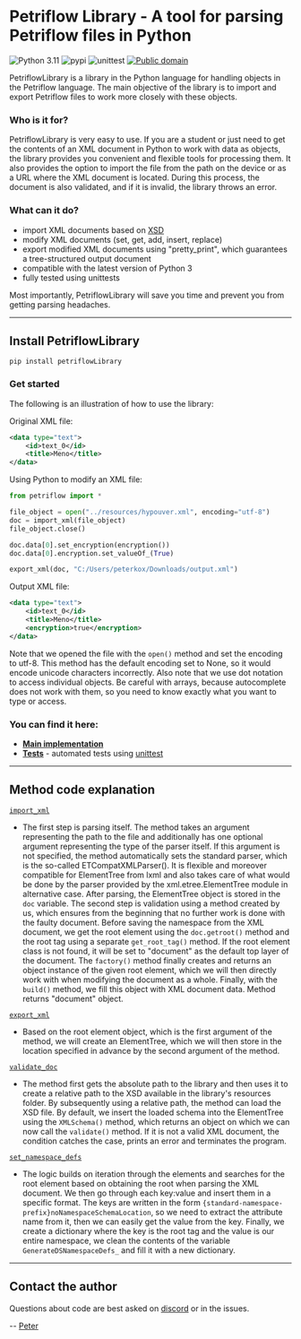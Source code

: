 # Petriflow Library - A tool for parsing Petriflow files in Python

![Python 3.11](https://img.shields.io/badge/Python-3.11-brightgreen?style=plastic)
![pypi](https://img.shields.io/badge/pypi-1.0.0-orange?style=plastic)
![unittest](https://img.shields.io/badge/unittest-%20-blue?style=plastic)
[![Public domain](https://img.shields.io/badge/License-Unlicensed-lightgray?style=plastic)](https://unlicense.org)


PetriflowLibrary is a library in the Python language for handling objects 
in the Petriflow language. The main objective of the library is to import 
and export Petriflow files to work more closely with these objects.

### Who is it for?
PetriflowLibrary is very easy to use. If you are a student 
or just need to get the contents of an XML document in Python to work with 
data as objects, the library provides you convenient and flexible tools for 
processing them. It also provides the option to import the file from the path 
on the device or as a URL where the XML document is located. During this process, 
the document is also validated, and if it is invalid, the library throws an error.

### What can it do?
- import XML documents based on [XSD](../petriflowLibrary/resources/petriflow.schema.xsd)
- modify XML documents (set, get, add, insert, replace)
- export modified XML documents using "pretty_print", which guarantees a tree-structured output document
- compatible with the latest version of Python 3
- fully tested using unittests

Most importantly, PetriflowLibrary will save you time and prevent you from getting parsing headaches.

---
## Install PetriflowLibrary
```
pip install petriflowLibrary
```

### Get started
The following is an illustration of how to use the library:

Original XML file:
```xml
<data type="text">
    <id>text_0</id>
    <title>Meno</title>
</data>
```
Using Python to modify an XML file:

```Python
from petriflow import *

file_object = open("../resources/hypouver.xml", encoding="utf-8")
doc = import_xml(file_object)
file_object.close()

doc.data[0].set_encryption(encryption())
doc.data[0].encryption.set_valueOf_(True)

export_xml(doc, "C:/Users/peterkox/Downloads/output.xml")
```
Output XML file:
```xml
<data type="text">
    <id>text_0</id>
    <title>Meno</title>
    <encryption>true</encryption>
</data>
```
Note that we opened the file with the `open()` method and set the encoding to utf-8. 
This method has the default encoding set to None, so it would encode unicode 
characters incorrectly. Also note that we use dot notation to access individual 
objects. Be careful with arrays, because autocomplete does not work with them, 
so you need to know exactly what you want to type or access.



### You can find it here:
- **[Main implementation](../petriflowLibrary/petriflow/xml_classes.py)**
- **[Tests](../petriflowLibrary/tests/xml_classes_tests.py)** - automated tests using [unittest](http://docs.python.org/library/unittest.html)

---

## Method code explanation

[`import_xml`](https://github.com/PeterKoXcode/bachelorThesis/blob/master/petriflow/xml_classes.py#L15210)
- The first step is parsing itself. The method takes an argument representing 
the path to the file and additionally has one optional argument representing 
the type of the parser itself. If this argument is not specified, the method 
automatically sets the standard parser, which is the so-called ETCompatXMLParser(). 
It is flexible and moreover compatible for ElementTree from lxml and also takes 
care of what would be done by the parser provided by the 
xml.etree.ElementTree module in alternative case. After parsing, the ElementTree 
object is stored in the `doc` variable. The second step is validation using a method 
created by us, which ensures from the beginning that no further work is done with 
the faulty document. Before saving the namespace from the XML document, we get 
the root element using the `doc.getroot()` method and the root tag using a separate 
`get_root_tag()` method. If the root element class is not found, it will be 
set to "document" as the default top layer of the document. The `factory()` method 
finally creates and returns an object instance of the given root element, which 
we will then directly work with when modifying the document as a whole. Finally, 
with the `build()` method, we fill this object with XML document data. Method returns 
"document" object.

[`export_xml`](https://github.com/PeterKoXcode/bachelorThesis/blob/master/petriflow/xml_classes.py#L15242)
- Based on the root element object, which is the first argument of the method, 
we will create an ElementTree, which we will then store in the location 
specified in advance by the second argument of the method.

[`validate_doc`](https://github.com/PeterKoXcode/bachelorThesis/blob/master/petriflow/xml_classes.py#L15185)
- The method first gets the absolute path to the library and then uses it to 
create a relative path to the XSD available in the library's resources folder. 
By subsequently using a relative path, the method can load the XSD file. 
By default, we insert the loaded schema into the ElementTree using the `XMLSchema()` 
method, which returns an object on which we can now call the `validate()` method. 
If it is not a valid XML document, the condition catches the case, prints an error 
and terminates the program.

[`set_namespace_defs`](https://github.com/PeterKoXcode/bachelorThesis/blob/master/petriflow/xml_classes.py#L92)
- The logic builds on iteration through the elements and searches for the root 
element based on obtaining the root when parsing the XML document. We then go 
through each key:value and insert them in a specific format. The keys are written 
in the form `{standard-namespace-prefix}noNamespaceSchemaLocation`, so we need 
to extract the attribute name from it, then we can easily get the value from 
the key. Finally, we create a dictionary where the key is the root tag and the 
value is our entire namespace, we clean the contents of the variable 
`GenerateDSNamespaceDefs_` and fill it with a new dictionary.

---

## Contact the author

Questions about code are best asked on [discord](https://discord.gg/DSSqjUhMUy) or in the issues.

-- [Peter](https://github.com/PeterKoXcode)